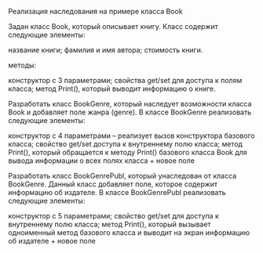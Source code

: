 Реализация наследования на примере класса Book

Задан класс Book, который описывает книгу. Класс содержит следующие элементы:

название книги;
фамилия и имя автора;
стоимость книги.

методы:

конструктор с 3 параметрами;
свойства get/set для доступа к полям класса;
метод Print(), который выводит информацию о книге.

Разработать класс BookGenre, который наследует возможности класса Book и добавляет поле жанра (genre). 
В классе BookGenre реализовать следующие элементы:

конструктор с 4 параметрами – реализует вызов конструктора базового класса;
свойство get/set доступа к внутреннему полю класса;
метод Print(), который обращается к методу Print() базового класса Book для вывода информации о всех полях класса + новое поле

Разработать класс BookGenrePubl, который унаследован от класса BookGenre. Данный класс добавляет поле, которое содержит информацию об издателе. В классе BookGenrePubl реализовать следующие элементы:

конструктор с 5 параметрами;
свойство get/set для доступа к внутреннему полю класса;
метод Print(), который вызывает одноименный метод базового класса и выводит на экран информацию об издателе + новое поле